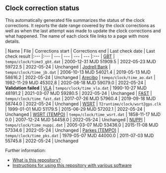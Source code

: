 
Clock correction status
-----------------------

This automatically generated file summarizes the status of the clock
corrections. It reports the date range covered by the clock corrections
as well as when the last attempt was made to update the clock corrections
and what happened. The name of each clock file links to a page with more
details.



| Name | File | Corrections start | Corrections end | Last check date | Last check result 
|:--- |:--- | --- | --- | --- | --- |:--- 
| [GBT](tempo/clock/time3_gbt.dat.html) | `tempo/clock/time3_gbt.dat` | 2000-12-31 MJD 51909.5 | 2022-05-23 MJD 59722.5 | 2022-05-24 | Unchanged 
| [Jodrell Bank](tempo/clock/time_jb.dat.html) | `tempo/clock/time_jb.dat` | 2006-10-13 MJD 54021.4 | 2019-05-13 MJD 58616.2 | 2022-05-24 | Unchanged 
| [Arecibo](tempo/clock/time_ao.dat.html) | `tempo/clock/time_ao.dat` | 1982-11-29 MJD 45302.8 | 2020-08-18 MJD 59079.0 | 2022-05-24 | **Validation failed** 
| [VLA](tempo/clock/time_vla.dat.html) | `tempo/clock/time_vla.dat` | 1990-10-27 MJD 48191.2 | 2021-03-07 MJD 59280.5 | 2022-05-24 | Unchanged 
| [FAST](tempo/clock/time_fast.dat.html) | `tempo/clock/time_fast.dat` | 2017-07-26 MJD 57960.4 | 2019-09-18 MJD 58744.0 | 2022-05-24 | Unchanged 
| [WSRT](T2runtime/clock/wsrt2gps.clk.html) | `T2runtime/clock/wsrt2gps.clk` | 1999-01-01 MJD 51179.5 | 2015-06-29 MJD 57202.1 | 2022-05-24 | Unchanged 
| [WSRT (TEMPO)](tempo/clock/time_wsrt.dat.html) | `tempo/clock/time_wsrt.dat` | 1858-11-17 MJD 0.0 | 2007-12-24 MJD 54458.0 | 2022-05-24 | Unchanged 
| [NUPPI](tempo/clock/time_nuppi.dat.html) | `tempo/clock/time_nuppi.dat` | 2005-03-07 MJD 53436.0 | 2015-11-08 MJD 57334.6 | 2022-05-24 | Unchanged 
| [Parkes (TEMPO)](tempo/clock/time_pks.dat.html) | `tempo/clock/time_pks.dat` | 1979-05-07 MJD 44000.0 | 2011-07-03 MJD 55745.8 | 2022-05-24 | Unchanged 




Further information:

- [What is this repository?](index.html)
- [Instructions for using this repository with various software](instructions.html)
